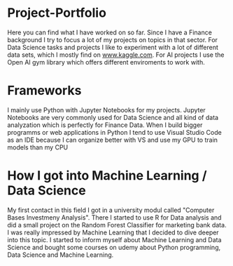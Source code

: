 # Project-Portfolio
Here you can find what I have worked on so far. Since I have a Finance background I try to focus a lot of my projects on topics in that sector. For Data Science tasks and projects I like to experiment with a lot of different data sets, which I mostly find on www.kaggle.com. For AI projects I use the Open AI gym library which offers different enviroments to work with.

# Frameworks 
I mainly use Python with Jupyter Notebooks for my projects. Jupyter Notebooks are very commonly used for Data Science and all kind of data analyzation which is perfectly for Finance Data. When I build bigger programms or web applications in Python I tend to use Visual Studio Code as an IDE because I can organize better with VS and use my GPU to train models than my CPU 

# How I got into Machine Learning / Data Science
My first contact in this field I got in a university modul called "Computer Bases Investmeny Analysis". There I started to use R for Data analysis and did a small project on the Random Forest Classifier for marketing bank data. I was really impressed by Machine Learning that I decided to dive deeper into this topic. I started to inform myself about Machine Learning and Data Science and bought some courses on udemy about Python programming, Data Science and Machine Learning.

